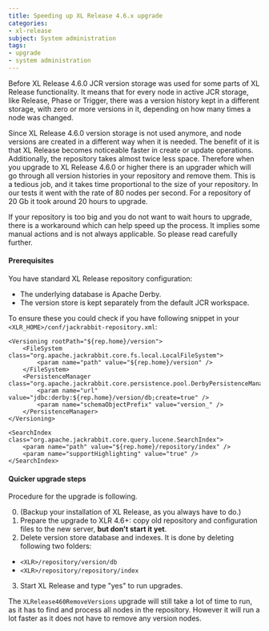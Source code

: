 ```yaml
---
title: Speeding up XL Release 4.6.x upgrade
categories:
- xl-release
subject: System administration
tags:
- upgrade
- system administration
---
```


Before XL Release 4.6.0 JCR version storage was used for some parts of XL Release functionality. It means that for every node in active JCR storage, like Release, Phase or Trigger, there was a version history kept in a different storage, with zero or more versions in it, depending on how many times a node was changed.
 
Since XL Release 4.6.0 version storage is not used anymore, and node versions are created in a different way when it is needed. The benefit of it is that XL Release becomes noticeable faster in create or update operations. Additionally, the repository takes almost twice less space. Therefore when you upgrade to XL Release 4.6.0 or higher there is an upgrader which will go through all version histories in your repository and remove them. This is a tedious job, and it takes time proportional to the size of your repository. In our tests it went with the rate of 80 nodes per second. For a repository of 20 Gb it took around 20 hours to upgrade.

If your repository is too big and you do not want to wait hours to upgrade, there is a workaround which can help speed up the process. It implies some manual actions and is not always applicable. So please read carefully further.

#### Prerequisites

You have standard XL Release repository configuration:
* The underlying database is Apache Derby.
* The version store is kept separately from the default JCR workspace.

To ensure these you could check if you have following snippet in your `<XLR_HOME>/conf/jackrabbit-repository.xml`:

    <Versioning rootPath="${rep.home}/version">
        <FileSystem class="org.apache.jackrabbit.core.fs.local.LocalFileSystem">
            <param name="path" value="${rep.home}/version" />
        </FileSystem>
        <PersistenceManager class="org.apache.jackrabbit.core.persistence.pool.DerbyPersistenceManager">
            <param name="url" value="jdbc:derby:${rep.home}/version/db;create=true" />
            <param name="schemaObjectPrefix" value="version_" />
        </PersistenceManager>
    </Versioning>

    <SearchIndex class="org.apache.jackrabbit.core.query.lucene.SearchIndex">
        <param name="path" value="${rep.home}/repository/index" />
        <param name="supportHighlighting" value="true" />
    </SearchIndex>


#### Quicker upgrade steps

Procedure for the upgrade is following.

0. (Backup your installation of XL Release, as you always have to do.)
1. Prepare the upgrade to XLR 4.6+: copy old repository and configuration files to the new server, **but don't start it yet**.
2. Delete version store database and indexes. It is done by deleting following two folders:
  * `<XLR>/repository/version/db`
  * `<XLR>/repository/repository/index`
3. Start XL Release and type "yes" to run upgrades.

The `XLRelease460RemoveVersions` upgrade will still take a lot of time to run, as it has to find and process all nodes in the repository. However it will run a lot faster as it does not have to remove any version nodes.
